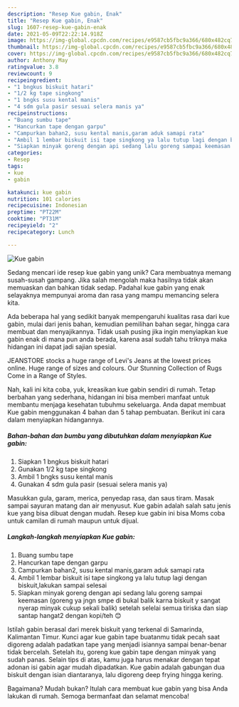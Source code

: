 ```yaml
---
description: "Resep Kue gabin, Enak"
title: "Resep Kue gabin, Enak"
slug: 1607-resep-kue-gabin-enak
date: 2021-05-09T22:22:14.918Z
image: https://img-global.cpcdn.com/recipes/e9587cb5fbc9a366/680x482cq70/kue-gabin-foto-resep-utama.jpg
thumbnail: https://img-global.cpcdn.com/recipes/e9587cb5fbc9a366/680x482cq70/kue-gabin-foto-resep-utama.jpg
cover: https://img-global.cpcdn.com/recipes/e9587cb5fbc9a366/680x482cq70/kue-gabin-foto-resep-utama.jpg
author: Anthony May
ratingvalue: 3.8
reviewcount: 9
recipeingredient:
- "1 bngkus biskuit hatari"
- "1/2 kg tape singkong"
- "1 bngks susu kental manis"
- "4 sdm gula pasir sesuai selera manis ya"
recipeinstructions:
- "Buang sumbu tape"
- "Hancurkan tape dengan garpu"
- "Campurkan bahan2, susu kental manis,garam aduk samapi rata"
- "Ambil 1 lembar biskuit isi tape singkong ya lalu tutup lagi dengan biskuit,lakukan sampai selesai"
- "Siapkan minyak goreng dengan api sedang lalu goreng sampai keemasan (goreng ya jngn smpe di bukal balik karna biskuit y sangat nyerap minyak cukup sekali balik) setelah selelai semua tiriska dan siap santap hangat2 dengan kopi/teh 😊"
categories:
- Resep
tags:
- kue
- gabin

katakunci: kue gabin 
nutrition: 101 calories
recipecuisine: Indonesian
preptime: "PT22M"
cooktime: "PT31M"
recipeyield: "2"
recipecategory: Lunch

---
```



![Kue gabin](https://img-global.cpcdn.com/recipes/e9587cb5fbc9a366/680x482cq70/kue-gabin-foto-resep-utama.jpg)

Sedang mencari ide resep kue gabin yang unik? Cara membuatnya memang susah-susah gampang. Jika salah mengolah maka hasilnya tidak akan memuaskan dan bahkan tidak sedap. Padahal kue gabin yang enak selayaknya mempunyai aroma dan rasa yang mampu memancing selera kita.

Ada beberapa hal yang sedikit banyak mempengaruhi kualitas rasa dari kue gabin, mulai dari jenis bahan, kemudian pemilihan bahan segar, hingga cara membuat dan menyajikannya. Tidak usah pusing jika ingin menyiapkan kue gabin enak di mana pun anda berada, karena asal sudah tahu triknya maka hidangan ini dapat jadi sajian spesial.

JEANSTORE stocks a huge range of Levi&#39;s Jeans at the lowest prices online. Huge range of sizes and colours. Our Stunning Collection of Rugs Come in a Range of Styles.


Nah, kali ini kita coba, yuk, kreasikan kue gabin sendiri di rumah. Tetap berbahan yang sederhana, hidangan ini bisa memberi manfaat untuk membantu menjaga kesehatan tubuhmu sekeluarga. Anda dapat membuat Kue gabin menggunakan 4 bahan dan 5 tahap pembuatan. Berikut ini cara dalam menyiapkan hidangannya.

<!--inarticleads1-->

##### Bahan-bahan dan bumbu yang dibutuhkan dalam menyiapkan Kue gabin:

1. Siapkan 1 bngkus biskuit hatari
1. Gunakan 1/2 kg tape singkong
1. Ambil 1 bngks susu kental manis
1. Gunakan 4 sdm gula pasir (sesuai selera manis ya)


Masukkan gula, garam, merica, penyedap rasa, dan saus tiram. Masak sampai sayuran matang dan air menyusut. Kue gabin adalah salah satu jenis kue yang bisa dibuat dengan mudah. Resep kue gabin ini bisa Moms coba untuk camilan di rumah maupun untuk dijual. 

<!--inarticleads2-->

##### Langkah-langkah menyiapkan Kue gabin:

1. Buang sumbu tape
1. Hancurkan tape dengan garpu
1. Campurkan bahan2, susu kental manis,garam aduk samapi rata
1. Ambil 1 lembar biskuit isi tape singkong ya lalu tutup lagi dengan biskuit,lakukan sampai selesai
1. Siapkan minyak goreng dengan api sedang lalu goreng sampai keemasan (goreng ya jngn smpe di bukal balik karna biskuit y sangat nyerap minyak cukup sekali balik) setelah selelai semua tiriska dan siap santap hangat2 dengan kopi/teh 😊


Istilah gabin berasal dari merek biskuit yang terkenal di Samarinda, Kalimantan Timur. Kunci agar kue gabin tape buatanmu tidak pecah saat digoreng adalah padatkan tape yang menjadi isiannya sampai benar-benar tidak bercelah. Setelah itu, goreng kue gabin tape dengan minyak yang sudah panas. Selain tips di atas, kamu juga harus menakar dengan tepat adonan isi gabin agar mudah dipadatkan. Kue gabin adalah gabungan dua biskuit dengan isian diantaranya, lalu digoreng deep frying hingga kering. 

Bagaimana? Mudah bukan? Itulah cara membuat kue gabin yang bisa Anda lakukan di rumah. Semoga bermanfaat dan selamat mencoba!
